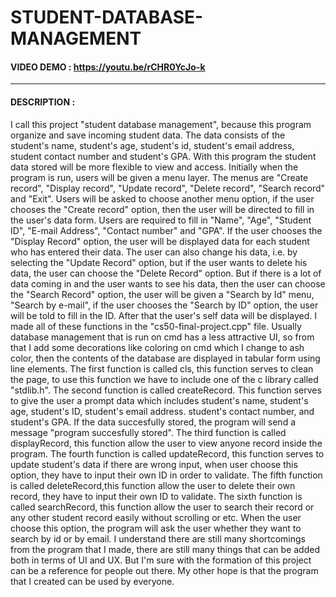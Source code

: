 # STUDENT-DATABASE-MANAGEMENT
#### VIDEO DEMO  : https://youtu.be/rCHR0YcJo-k
---
#### DESCRIPTION :
  I call this project "student database management", because this program organize and save incoming student data. The data consists of the student's name, student's age, student's id, student's email address, student contact number and student's GPA. With this program the student data stored will be more flexible to view and access. Initially when the program is run, users will be given a menu layer. The menus are "Create record", "Display record", "Update record", "Delete record", "Search record" and "Exit".
  Users will be asked to choose another menu option, if the user chooses the "Create record" option, then the user will be directed to fill in the user's data form. Users are required to fill in "Name", "Age", "Student ID", "E-mail Address", "Contact number" and "GPA". If the user chooses the "Display Record" option, the user will be displayed data for each student who has entered their data. The user can also change his data, i.e. by selecting the "Update Record" option, but if the user wants to delete his data, the user can choose the "Delete Record" option. But if there is a lot of data coming in and the user wants to see his data, then the user can choose the "Search Record" option, the user will be given a "Search by Id" menu, "Search by e-mail", if the user chooses the "Search by ID" option, the user will be told to fill in the ID. After that the user's self data will be displayed. I made all of these functions in the "cs50-final-project.cpp" file.
  Usually database management that is run on cmd has a less attractive UI, so from that I add some decorations like coloring on cmd which I change to ash color, then the contents of the database are displayed in tabular form using line elements.
  The first function is called cls, this function serves to clean the page, to use this function we have to include one of the c library
called "stdlib.h". The second function is called createRecord. This function serves to give the user a prompt data which includes student's name,
student's age, student's ID, student's email address. student's contact number, and student's GPA. If the data succesfully stored, the program
will send a message "program succesfully stored". The third function is called displayRecord, this function allow the user to view anyone record
inside the program. The fourth function is called updateRecord, this function serves to update student's data if there are wrong input, when user choose this option,
they have to input their own ID in order to validate. The fifth function is called deleteRecord,this function allow the user to delete their own record,
they have to input their own ID to validate. The sixth function is called searchRecord, this function allow the user to search their record or any other student record easily without scrolling or etc.
When the user choose this option, the program will ask the user whether they want to search by id or by email.
    I understand there are still many shortcomings from the program that I made, there are still many things that can be added both in terms of UI and UX.
But I'm sure with the formation of this project can be a reference for people out there. My other hope is that the program that I created can be used by everyone.
